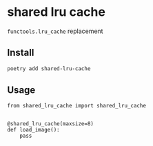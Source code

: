 # shared lru cache

`functools.lru_cache` replacement

## Install

```bash
poetry add shared-lru-cache
```

## Usage

```
from shared_lru_cache import shared_lru_cache


@shared_lru_cache(maxsize=8)
def load_image():
    pass
```
